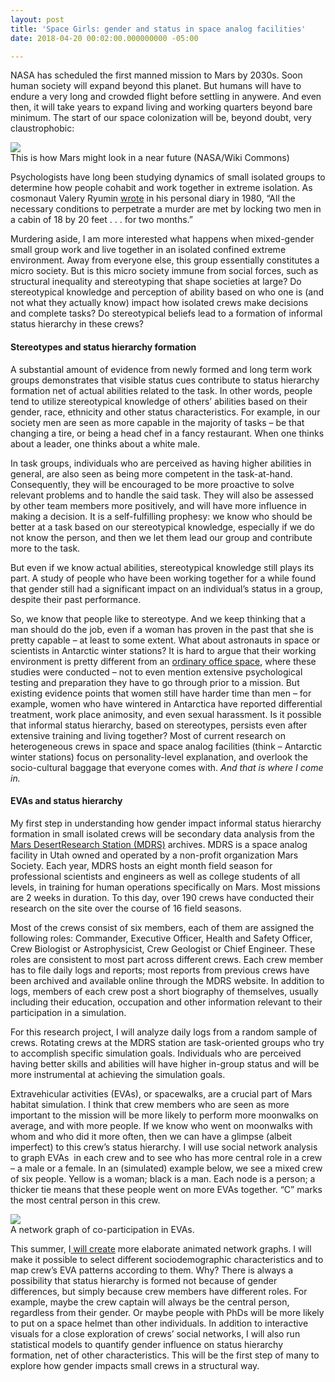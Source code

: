 ```yaml
---
layout: post
title: 'Space Girls: gender and status in space analog facilities'
date: 2018-04-20 00:02:00.000000000 -05:00

---
```


NASA has scheduled the first manned mission to Mars by 2030s. Soon human society will expand beyond this planet. But humans will have to endure a very long and crowded flight before settling in anywere. And even then, it will take years to expand living and working quarters beyond bare minimum. The start of our space colonization will be, beyond doubt, very claustrophobic:

<div class="row mt-3">
    <div class="col-sm mt-3 mt-md-0">
        <img class="img-fluid rounded z-depth-1" src="{{ site.baseurl }}/assets/img/mars_ice_home_concept.jpg">
    </div>
</div>
<div class="caption">
This is how Mars might look in a near future (NASA/Wiki Commons)
</div>


Psychologists have long been studying dynamics of small isolated groups to determine how people cohabit and work together in extreme isolation. As cosmonaut Valery Ryumin <a href="https://www.newscientist.com/article/mg13818693-700/" target="_blank">wrote</a> in his personal diary in 1980, “All the necessary conditions to perpetrate a murder are met by locking two men in a cabin of 18 by 20 feet . . . for two months.” 

Murdering aside, I am more interested what happens when mixed-gender small group work and live together in an isolated confined extreme environment. Away from everyone else, this group essentially constitutes a micro society. But is this micro society immune from social forces, such as structural inequality and stereotyping that shape societies at large? Do stereotypical knowledge and perception of ability based on who one is (and not what they actually know) impact how isolated crews make decisions and complete tasks? Do stereotypical beliefs lead to a formation of informal status hierarchy in these crews? 

#### Stereotypes and status hierarchy formation 

A substantial amount of evidence from newly formed and long term work groups demonstrates that visible status cues contribute to status hierarchy formation net of actual abilities related to the task. In other words, people tend to utilize stereotypical knowledge of others’ abilities based on their gender, race, ethnicity and other status characteristics. For example, in our society men are seen as more capable in the majority of tasks – be that changing a tire, or being a head chef in a fancy restaurant. When one thinks about a leader, one thinks about a white male. 

In task groups, individuals who are perceived as having higher abilities in general, are also seen as being more competent in the task-at-hand. Consequently, they will be encouraged to be more proactive to solve relevant problems and to handle the said task. They will also be assessed by other team members more positively, and will have more influence in making a decision. It is a self-fulfilling prophesy: we know who should be better at a task based on our stereotypical knowledge, especially if we do not know the person, and then we let them lead our group and contribute more to the task. 

But even if we know actual abilities, stereotypical knowledge still plays its part. A study of people who have been working together for a while found that gender still had a significant impact on an individual’s status in a group, despite their past performance.

So, we know that people like to stereotype. And we keep thinking that a man should do the job, even if a woman has proven in the past that she is pretty capable – at least to some extent. What about astronauts in space or scientists in Antarctic winter stations? It is hard to argue that their working environment is pretty different from an <a href="https://en.wikipedia.org/wiki/The_Office_(UK_TV_series)" target="_blank">ordinary office space</a>, where these studies were conducted – not to even mention extensive psychological testing and preparation they have to go through prior to a mission. But existing evidence points that women still have harder time than men – for example, women who have wintered in Antarctica have reported differential treatment, work place animosity, and even sexual harassment. Is it possible that informal status hierarchy, based on stereotypes, persists even after extensive training and living together? Most of current research on heterogeneous crews in space and space analog facilities (think – Antarctic winter stations) focus on personality-level explanation, and overlook the socio-cultural baggage that everyone comes with. <i>And that is where I come in.</i>

#### EVAs and status hierarchy

My first step in understanding how gender impact informal status hierarchy formation in small isolated crews will be secondary data analysis from the <a href="http://mdrs.marssociety.org/" target="_blank">Mars DesertResearch Station (MDRS)</a> archives. MDRS is a space analog facility in Utah owned and operated by a non-profit organization Mars Society. Each year, MDRS hosts an eight month field season for professional scientists and engineers as well as college students of all levels, in training for human operations specifically on Mars. Most missions are 2 weeks in duration. To this day, over 190 crews have conducted their research on the site over the course of 16 field seasons.


Most of the crews consist of six members, each of them are assigned the following roles: Commander, Executive Officer, Health and Safety Officer, Crew Biologist or Astrophysicist, Crew Geologist or Chief Engineer. These roles are consistent to most part across different crews. Each crew member has to file daily logs and reports; most reports from previous crews have been archived and available online through the MDRS website. In addition to logs, members of each crew post a short biography of themselves, usually including their education, occupation and other information relevant to their participation in a simulation. 

For this research project, I will analyze daily logs from a random sample of crews. Rotating crews at the MDRS station are task-oriented groups who try to accomplish specific simulation goals. Individuals who are perceived having better skills and abilities will have higher in-group status and will be more instrumental at achieving the simulation goals. 

Extravehicular activities (EVAs), or spacewalks, are a crucial part of Mars habitat simulation. I think that crew members who are seen as more important to the mission will be more likely to perform more moonwalks on average, and with more people. If we know who went on moonwalks with whom and who did it more often, then we can have a glimpse (albeit imperfect) to this crew’s status hierarchy. I will use social network analysis to graph EVAs <span> </span>in each crew and to see who has more central role in a crew – a male or a female. In an (simulated) example below, we see a mixed crew of six people. Yellow is a woman; black is a man. Each node is a person; a thicker tie means that these people went on more EVAs together. “C” marks the most central person in this crew. 

<div class="row mt-3">
    <div class="col-sm mt-3 mt-md-0">
        <img class="img-fluid rounded z-depth-1" src="{{ site.baseurl }}/assets/img/network1.jpg">
    </div>
</div>
<div class="caption">
A network graph of co-participation in EVAs.
</div>

This summer, I<a href="https://blog.lib.uiowa.edu/studio/2018/03/14/announcing-the-digital-scholarship-publishing-studio-fellows-for-summer-2018/" target="_blank"> will create</a> more elaborate animated network graphs. I will make it possible to select different sociodemographic characteristics and to map crew’s EVA patterns according to them. Why? There is always a possibility that status hierarchy is formed not because of gender differences, but simply because crew members have different roles. For example, maybe the crew captain will always be the central person, regardless from their gender. Or maybe people with PhDs will be more likely to put on a space helmet than other individuals. In addition to interactive visuals for a close exploration of crews’ social networks, I will also run statistical models to quantify gender influence on status hierarchy formation, net of other characteristics. 
This will be the first step of many to explore how gender impacts small crews in a structural way. 

